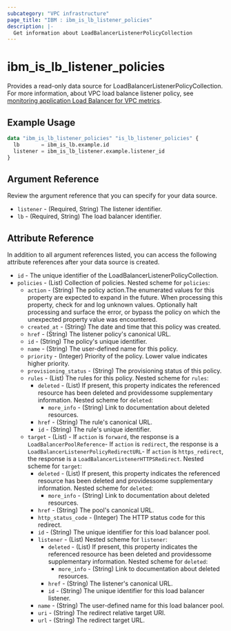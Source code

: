 ```yaml
---
subcategory: "VPC infrastructure"
page_title: "IBM : ibm_is_lb_listener_policies"
description: |-
  Get information about LoadBalancerListenerPolicyCollection
---
```


# ibm_is_lb_listener_policies

Provides a read-only data source for LoadBalancerListenerPolicyCollection. For more information, about VPC load balance listener policy, see [monitoring application Load Balancer for VPC metrics](https://cloud.ibm.com/docs/vpc?topic=vpc-monitoring-metrics-alb).

## Example Usage

```terraform
data "ibm_is_lb_listener_policies" "is_lb_listener_policies" {
  lb       = ibm_is_lb.example.id
  listener = ibm_is_lb_listener.example.listener_id
}
```

## Argument Reference

Review the argument reference that you can specify for your data source.

- `listener` - (Required, String) The listener identifier.
- `lb` - (Required, String) The load balancer identifier.
## Attribute Reference

In addition to all argument references listed, you can access the following attribute references after your data source is created.

- `id` - The unique identifier of the LoadBalancerListenerPolicyCollection.
- `policies` - (List) Collection of policies.
Nested scheme for `policies`:
	- `action` - (String) The policy action.The enumerated values for this property are expected to expand in the future. When processing this property, check for and log unknown values. Optionally halt processing and surface the error, or bypass the policy on which the unexpected property value was encountered.
	- `created_at` - (String) The date and time that this policy was created.
	- `href` - (String) The listener policy's canonical URL.
	- `id` - (String) The policy's unique identifier.
	- `name` - (String) The user-defined name for this policy.
	- `priority` - (Integer) Priority of the policy. Lower value indicates higher priority.
	- `provisioning_status` - (String) The provisioning status of this policy.
	- `rules` - (List) The rules for this policy.
	Nested scheme for `rules`:
		- `deleted` - (List) If present, this property indicates the referenced resource has been deleted and providessome supplementary information.
		Nested scheme for `deleted`:
			- `more_info` - (String) Link to documentation about deleted resources.
		- `href` - (String) The rule's canonical URL.
		- `id` - (String) The rule's unique identifier.
	- `target` - (List) - If `action` is `forward`, the response is a `LoadBalancerPoolReference`- If `action` is `redirect`, the response is a `LoadBalancerListenerPolicyRedirectURL`- If `action` is `https_redirect`, the response is a `LoadBalancerListenerHTTPSRedirect`.
	Nested scheme for `target`:
		- `deleted` - (List) If present, this property indicates the referenced resource has been deleted and providessome supplementary information.
		Nested scheme for `deleted`:
			- `more_info` - (String) Link to documentation about deleted resources.
		- `href` - (String) The pool's canonical URL.
		- `http_status_code` - (Integer) The HTTP status code for this redirect.
		- `id` - (String) The unique identifier for this load balancer pool.
		- `listener` - (List)
		Nested scheme for `listener`:
			- `deleted` - (List) If present, this property indicates the referenced resource has been deleted and providessome supplementary information.
			Nested scheme for `deleted`:
				- `more_info` - (String) Link to documentation about deleted resources.
			- `href` - (String) The listener's canonical URL.
			- `id` - (String) The unique identifier for this load balancer listener.
		- `name` - (String) The user-defined name for this load balancer pool.
		- `uri` - (String) The redirect relative target URI.
		- `url` - (String) The redirect target URL.
